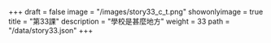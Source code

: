 +++
draft = false 
image = "/images/story33_c_t.png" 
showonlyimage = true 
title = "第33課" 
description = "學校是甚麼地方"
weight = 33 
path = "/data/story33.json" 
+++
